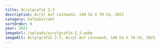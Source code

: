 ```yaml
---
title: Acrylgrafik 2:3
description: Acryl Auf Leinwand, 140 Cm X 70 Cm, 2021
category: halbabstrakt
sortOrder: 0
year: 2021
imageUrl: /uploads/acrylgrafik-2_3.webp
imageAlt: Acrylgrafik 2:3, Acryl Auf Leinwand, 140 Cm X 70 Cm, 2021
---
```

